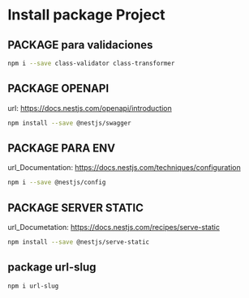 # Install package Project

## PACKAGE  para validaciones
```sh
npm i --save class-validator class-transformer
```
## PACKAGE OPENAPI
url: https://docs.nestjs.com/openapi/introduction
```sh
npm install --save @nestjs/swagger
```
## PACKAGE PARA ENV
url_Documentation: https://docs.nestjs.com/techniques/configuration
```sh
npm i --save @nestjs/config
```
## PACKAGE SERVER STATIC
url_Documetation: https://docs.nestjs.com/recipes/serve-static
```sh
npm install --save @nestjs/serve-static
```

## package url-slug

```sh
npm i url-slug
```